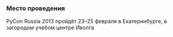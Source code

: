 ### Место проведения

PyCon Russia 2013 пройдёт 23&ndash;25 февраля в Екатеринбурге, в загородом учебом центре Иволга

